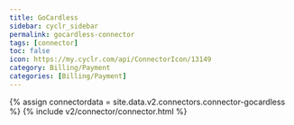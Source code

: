 ```yaml
---
title: GoCardless
sidebar: cyclr_sidebar
permalink: gocardless-connector
tags: [connector]
toc: false
icon: https://my.cyclr.com/api/ConnectorIcon/13149
category: Billing/Payment
categories: [Billing/Payment]
---
```

{% assign connectordata = site.data.v2.connectors.connector-gocardless %}
{% include v2/connector/connector.html %}	